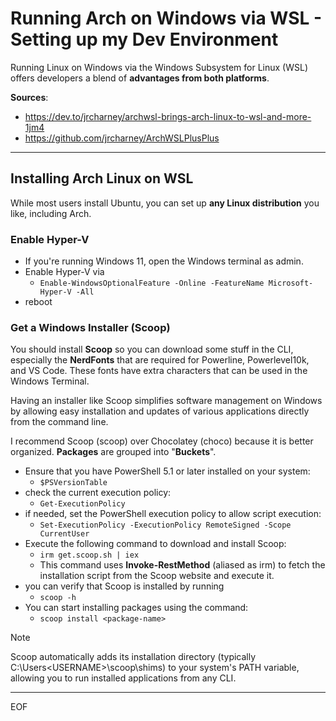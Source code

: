 # Running Arch on Windows via WSL - Setting up my Dev Environment  

Running Linux on Windows via the Windows Subsystem for Linux (WSL) offers developers a blend of **advantages from both platforms**.  

**Sources**:
- https://dev.to/jrcharney/archwsl-brings-arch-linux-to-wsl-and-more-1jm4
- https://github.com/jrcharney/ArchWSLPlusPlus

---

## Installing Arch Linux on WSL

While most users install Ubuntu, you can set up **any Linux distribution** you like, including Arch.  

### Enable Hyper-V

- If you're running Windows 11, open the Windows terminal as admin.
- Enable Hyper-V via
  - `Enable-WindowsOptionalFeature -Online -FeatureName Microsoft-Hyper-V -All`
- reboot

### Get a Windows Installer (Scoop)

You should install **Scoop** so you can download some stuff in the CLI, especially the **NerdFonts** that are required for Powerline, Powerlevel10k, and VS Code. These fonts have extra characters that can be used in the Windows Terminal.  

Having an installer like Scoop simplifies software management on Windows by allowing easy installation and updates of various applications directly from the command line.

I recommend Scoop (scoop) over Chocolatey (choco) because it is better organized. **Packages** are grouped into "**Buckets**".  

- Ensure that you have PowerShell 5.1 or later installed on your system:
  - `$PSVersionTable`
- check the current execution policy:
  - `Get-ExecutionPolicy`
- if needed, set the PowerShell execution policy to allow script execution:
  - `Set-ExecutionPolicy -ExecutionPolicy RemoteSigned -Scope CurrentUser`
- Execute the following command to download and install Scoop:
  - `irm get.scoop.sh | iex`
  - This command uses **Invoke-RestMethod** (aliased as irm) to fetch the installation script from the Scoop website and execute it.
- you can verify that Scoop is installed by running
  - `scoop -h`
- You can start installing packages using the command:
  - `scoop install <package-name>`

>[!note]
>Scoop automatically adds its installation directory (typically C:\Users\<USERNAME>\scoop\shims) to your system's PATH variable, allowing you to run installed applications from any CLI.


---
EOF
